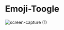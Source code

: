 # Emoji-Toogle

![screen-capture (1)](https://github.com/zillabbas/Emoji-Toogle/assets/123164316/2b048ca6-0ed2-4a43-ac65-fd522452326c)

